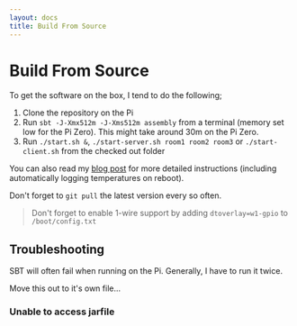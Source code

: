 ```yaml
---
layout: docs
title: Build From Source
---
```


# Build From Source

To get the software on the box, I tend to do the following;

1. Clone the repository on the Pi
2. Run `sbt -J-Xmx512m -J-Xms512m assembly` from a terminal (memory set low for the Pi Zero). This might take around 30m on the Pi Zero.
3. Run `./start.sh &`, `./start-server.sh room1 room2 room3` or `./start-client.sh` from the checked out folder

You can also read my [blog post](http://baddotrobot.com/blog/2016/03/23/homebrew-temperature-logger/) for more detailed instructions (including automatically logging temperatures on reboot). 

Don't forget to `git pull` the latest version every so often.

> Don't forget to enable 1-wire support by adding `dtoverlay=w1-gpio` to `/boot/config.txt`

## Troubleshooting

SBT will often fail when running on the Pi. Generally, I have to run it twice.

Move this out to it's own file...

### Unable to access jarfile

